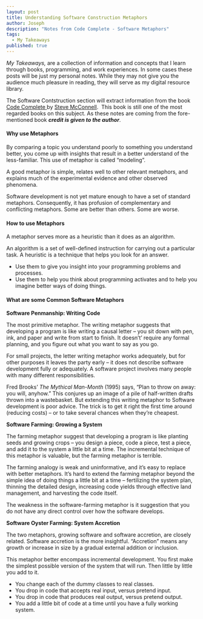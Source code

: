 ```yaml
---
layout: post
title: Understanding Software Construction Metaphors
author: Joseph
description: "Notes from Code Complete - Software Metaphors"
tags:
  - My Takeaways
published: true
---
```

*My Takeaways,* are a collection of information and concepts that I learn through books, programming, and work experiences. In some cases these posts will be just my personal notes. While they may not give you the audience much pleasure in reading, they will serve as my digital resource library.

The Software Contstruction section will extract information from the book <a href="http://www.amazon.com/Code-Complete-Practical-Handbook-Construction/dp/0735619670/ref=sr_1_2?s=books&ie=UTF8&qid=1404135814&sr=1-2&keywords=software+construction" target="_blank">Code Complete </a>by <a href="http://www.amazon.com/Steve-McConnell/e/B000APETRK/ref=ntt_athr_dp_pel_1" target="_blank">Steve McConnell</a>.  This book is still one of the most regarded books on this subject. As these notes are coming from the fore-mentioned book ***credit is given to the author***.

#### **Why use Metaphors**

By comparing a topic you understand poorly to something you understand better, you come up with insights that result in a better understand of the less-familiar. This use of metaphor is called “modeling”.

A good metaphor is simple, relates well to other relevant metaphors, and explains much of the experimental evidence and other observed phenomena.

Software development is not yet mature enough to have a set of standard metaphors. Consequently, it has profusion of complementary and conflicting metaphors. Some are better than others. Some are worse.

#### **How to use Metaphors**

A metaphor serves more as a heuristic than it does as an algorithm.

An algorithm is a set of well-defined instruction for carrying out a particular task. A heuristic is a technique that helps you look for an answer.

  * Use them to give you insight into your programming problems and processes.
  * Use them to help you think about programming activates and to help you imagine better ways of doing things.

#### **What are some Common Software Metaphors**

**Software Penmanship: Writing Code**

The most primitive metaphor. The writing metaphor suggests that developing a program is like writing a causal letter – you sit down with pen, ink, and paper and write from start to finish. It doesn’t’ require any formal planning, and you figure out what you want to say as you go.

For small projects, the letter writing metaphor works adequately, but for other purposes it leaves the party early – it does not describe software development fully or adequately. A software project involves many people with many different responsibilities.

Fred Brooks’ *The Mythical Man-Month* (1995) says, “Plan to throw on away: you will, anyhow.” This conjures up an image of a pile of half-written drafts thrown into a wastebasket. But extending this writing metaphor to Software development is poor advice. The trick is to get it right the first time around (reducing costs) – or to take several chances when they’re cheapest.

**Software Farming: Growing a System**

The farming metaphor suggest that developing a program is like planting seeds and growing crops – you design a piece, code a piece, test a piece, and add it to the system a little bit at a time. The incremental technique of this metaphor is valuable, but the farming metaphor is terrible.

The farming analogy is weak and uninformative, and it’s easy to replace with better metaphors. It’s hard to extend the farming metaphor beyond the simple idea of doing things a little bit at a time – fertilizing the system plan, thinning the detailed design, increasing code yields through effective land management, and harvesting the code itself.

The weakness in the software-farming metaphor is it suggestion that you do not have any direct control over how the software develops.

**Software Oyster Farming: System Accretion**

The two metaphors, growing software and software accretion, are closely related. Software accretion is the more insightful. “Accretion” means any growth or increase in size by a gradual external addition or inclusion.

This metaphor better encompass incremental development. You first make the simplest possible version of the system that will run. Then little by little you add to it.

  * You change each of the dummy classes to real classes.
  * You drop in code that accepts real input, versus pretend input.
  * You drop in code that produces real output, versus pretend output.
  * You add a little bit of code at a time until you have a fully working system.
